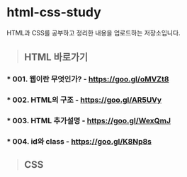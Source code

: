 # html-css-study
HTML과 CSS를 공부하고 정리한 내용을 업로드하는 저장소입니다.

> ## HTML 바로가기
 
 ### * 001. 웹이란 무엇인가? - https://goo.gl/oMVZt8
 ### * 002. HTML의 구조 - https://goo.gl/AR5UVy
 ### * 003. HTML 추가설명 - https://goo.gl/WexQmJ
 ### * 004. id와 class - https://goo.gl/K8Np8s
 
> ## CSS
